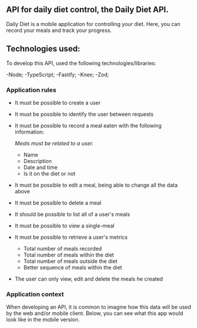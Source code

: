 ## API for daily diet control, the Daily Diet API.

Daily Diet is a mobile application for controlling your diet. Here, you can record your meals and track your progress.

## Technologies used:

To develop this API, used the following technologies/libraries:

-Node;
-TypeScript;
-Fastify;
-Knex;
-Zod;

### Application rules

- It must be possible to create a user
- It must be possible to identify the user between requests
- It must be possible to record a meal eaten with the following information:

  _Meals must be related to a user._

  - Name
  - Description
  - Date and time
  - Is it on the diet or not

- It must be possible to edit a meal, being able to change all the data above
- It must be possible to delete a meal
- It should be possible to list all of a user's meals
- It must be possible to view a single-meal
- It must be possible to retrieve a user's metrics

  - Total number of meals recorded
  - Total number of meals within the diet
  - Total number of meals outside the diet
  - Better sequence of meals within the diet

- The user can only view, edit and delete the meals he created

### Application context

When developing an API, it is common to imagine how this data will be used by the web and/or mobile client. Below, you can see what this app would look like in the mobile version.
